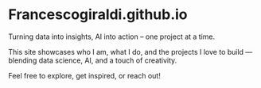 # Francescogiraldi.github.io
Turning data into insights, AI into action – one project at a time.

This site showcases who I am, what I do, and the projects I love to build — blending data science, AI, and a touch of creativity.

Feel free to explore, get inspired, or reach out!
